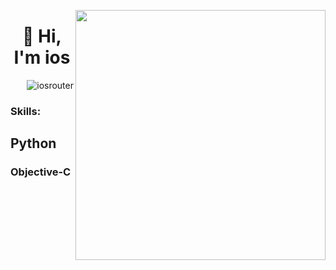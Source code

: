 
[<img align="right" width="400" src="https://github-readme-stats.vercel.app/api?username=iosrouter&show_icons=true"/>](https://github.com/iosrouter/)
<h1 align="center">👋 Hi, I'm ios</h1>

<p align="right"> <img src="https://komarev.com/ghpvc/?username=iosrouter&label=Profile%20views&color=0e75b6&style=flat-square" alt="iosrouter" /> </p>

<h3 align="left">Skills:</h3>

<p align="left">
  <h2>Python</h2?>
  <h3>Objective-C<h3>
</p>
